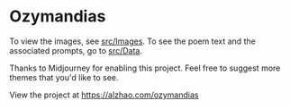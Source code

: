# Ozymandias

To view the images, see [src/Images](https://github.com/axyzhao/ozymandias/tree/main/src/Images). To see the poem text and the associated prompts, go to [src/Data](https://github.com/axyzhao/ozymandias/tree/main/src/Data).

Thanks to Midjourney for enabling this project. Feel free to suggest more themes that you'd like to see.

View the project at https://alzhao.com/ozymandias
